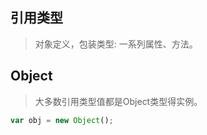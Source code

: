 ## 引用类型 

> 对象定义，包装类型: 一系列属性、方法。

## Object 

>大多数引用类型值都是Object类型得实例。

```js
var obj = new Object();
```